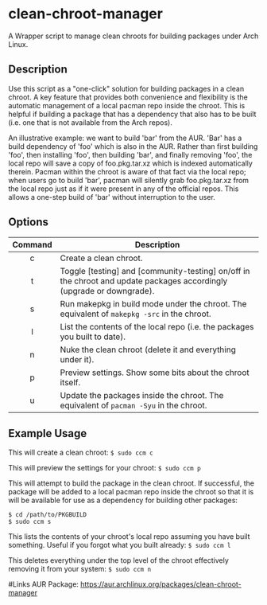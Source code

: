# clean-chroot-manager
A Wrapper script to manage clean chroots for building packages under Arch Linux.

## Description
Use this script as a "one-click" solution for building packages in a clean chroot.  A key feature that provides both convenience and flexibility is the automatic management of a local pacman repo inside the chroot.  This is helpful if building a package that has a dependency that also has to be built (i.e. one that is not available from the Arch repos).

An illustrative example: we want to build 'bar' from the AUR.  'Bar' has a build dependency of 'foo' which is also in the AUR.  Rather than first building 'foo', then installing 'foo', then building 'bar', and finally removing 'foo', the local repo will save a copy of foo.pkg.tar.xz which is indexed automatically therein.  Pacman within the chroot is aware of that fact via the local repo; when users go to build 'bar', pacman will silently grab foo.pkg.tar.xz from the local repo just as if it were present in any of the official repos. This allows a one-step build of 'bar' without interruption to the user.

## Options
| Command | Description |
| :---: | --- |
| c | Create a clean chroot. |
| t | Toggle [testing] and [community-testing] on/off in the chroot and update packages accordingly (upgrade or downgrade). |
| s | Run makepkg in build mode under the chroot. The equivalent of `makepkg -src` in the chroot. |
| l | List the contents of the local repo (i.e. the packages you built to date). |
| n | Nuke the clean chroot (delete it and everything under it). |
| p | Preview settings. Show some bits about the chroot itself. |
| u | Update the packages inside the chroot. The equivalent of `pacman -Syu` in the chroot. |

## Example Usage
This will create a clean chroot:
`$ sudo ccm c`

This will preview the settings for your chroot:
`$ sudo ccm p`

This will attempt to build the package in the clean chroot.  If successful, the package will be added to a local pacman repo inside the chroot so that it is will be available for use as a dependency for building other packages:
```
$ cd /path/to/PKGBUILD
$ sudo ccm s
```

This lists the contents of your chroot's local repo assuming you have built something.  Useful if you forgot what you built already:
`$ sudo ccm l`


This deletes everything under the top level of the chroot effectively removing it from your system:
`$ sudo ccm n`

#Links
AUR Package: https://aur.archlinux.org/packages/clean-chroot-manager
